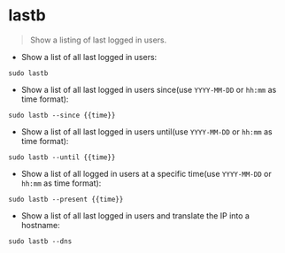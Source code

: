 # lastb

> Show a listing of last logged in users.

- Show a list of all last logged in users:

`sudo lastb`

- Show a list of all last logged in users since(use `YYYY-MM-DD` or `hh:mm` as time format):

`sudo lastb --since {{time}}`

- Show a list of all last logged in users until(use `YYYY-MM-DD` or `hh:mm` as time format):

`sudo lastb --until {{time}}`

- Show a list of all logged in users at a specific time(use `YYYY-MM-DD` or `hh:mm` as time format):

`sudo lastb --present {{time}}`

- Show a list of all last logged in users and translate the IP into a hostname:

`sudo lastb --dns`
